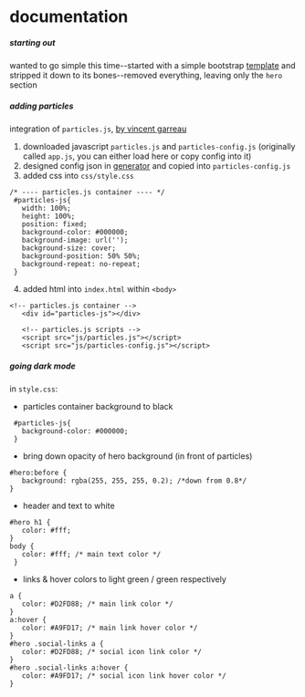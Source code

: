 # documentation

##### starting out
wanted to go simple this time--started with a simple bootstrap [template](https://bootstrapmade.com/free-html-bootstrap-template-my-resume/) and stripped it down to its bones--removed everything, leaving only the `hero` section

##### adding particles
integration of `particles.js`, [by vincent garreau](https://github.com/VincentGarreau/particles.js)

1. downloaded javascript `particles.js` and `particles-config.js` (originally called `app.js`, you can either load here or copy config into it)
2. designed config json in [generator](https://vincentgarreau.com/particles.js/) and copied into `particles-config.js`
3. added css into `css/style.css`
```
/* ---- particles.js container ---- */
 #particles-js{
   width: 100%;
   height: 100%;
   position: fixed;
   background-color: #000000;
   background-image: url('');
   background-size: cover;
   background-position: 50% 50%;
   background-repeat: no-repeat;
 }
```
4. added html into `index.html` within `<body>`
```
<!-- particles.js container -->
   <div id="particles-js"></div>

   <!-- particles.js scripts -->
   <script src="js/particles.js"></script>
   <script src="js/particles-config.js"></script>
```

##### going dark mode
in `style.css`:
- particles container background to black
```
 #particles-js{
   background-color: #000000;
 }
 ```
- bring down opacity of hero background (in front of particles)
```
#hero:before {
   background: rgba(255, 255, 255, 0.2); /*down from 0.8*/
}
```
- header and text to white
```
#hero h1 {
   color: #fff;
}
body {
   color: #fff; /* main text color */
 }
```
- links & hover colors to light green / green respectively
```
a {
   color: #D2FD88; /* main link color */
}
a:hover {
   color: #A9FD17; /* main link hover color */
}
#hero .social-links a {
   color: #D2FD88; /* social icon link color */
}
#hero .social-links a:hover {
   color: #A9FD17; /* social icon link hover color */
}
```

